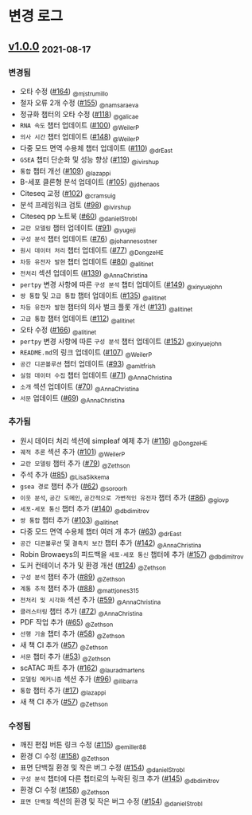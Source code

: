 # 변경 로그

<!-- towncrier 릴리스 노트 시작 -->

## [v1.0.0](https://github.com/theislab/single-cell-best-practices/releases/tag/1.0.0) <sub>2021-08-17</sub>

### 변경됨

- 오타 수정 ([#164](https://github.com/theislab/single-cell-best-practices/pull/164)) <sub>@mjstrumillo</sub>
- 철자 오류 2개 수정 ([#155](https://github.com/theislab/single-cell-best-practices/pull/155)) <sub>@namsaraeva</sub>
- 정규화 챕터의 오타 수정 ([#118](https://github.com/theislab/single-cell-best-practices/pull/118)) <sub>@galicae</sub>
- `RNA 속도` 챕터 업데이트 ([#100](https://github.com/theislab/single-cell-best-practices/pull/100)) <sub>@WeilerP</sub>
- `의사 시간` 챕터 업데이트 ([#148](https://github.com/theislab/single-cell-best-practices/pull/148)) <sub>@WeilerP</sub>
- 다중 모드 면역 수용체 챕터 업데이트 ([#110](https://github.com/theislab/single-cell-best-practices/pull/110)) <sub>@drEast</sub>
- `GSEA` 챕터 단순화 및 성능 향상 ([#119](https://github.com/theislab/single-cell-best-practices/pull/119)) <sub>@ivirshup</sub>
- `통합` 챕터 개선 ([#109](https://github.com/theislab/single-cell-best-practices/pull/109)) <sub>@lazappi</sub>
- B-세포 클론형 분석 업데이트 ([#105](https://github.com/theislab/single-cell-best-practices/pull/105)) <sub>@jdhenaos</sub>
- Citeseq 교정 ([#102](https://github.com/theislab/single-cell-best-practices/pull/102)) <sub>@cramsuig</sub>
- 분석 프레임워크 검토 ([#98](https://github.com/theislab/single-cell-best-practices/pull/98)) <sub>@ivirshup</sub>
- Citeseq pp 노트북 ([#60](https://github.com/theislab/single-cell-best-practices/pull/60)) <sub>@danielStrobl</sub>
- `교란 모델링` 챕터 업데이트 ([#91](https://github.com/theislab/single-cell-best-practices/pull/91)) <sub>@yugeji</sub>
- `구성 분석` 챕터 업데이트 ([#76](https://github.com/theislab/single-cell-best-practices/pull/76)) <sub>@johannesostner</sub>
- `원시 데이터 처리` 챕터 업데이트 ([#77](https://github.com/theislab/single-cell-best-practices/pull/77)) <sub>@DongzeHE</sub>
- `차등 유전자 발현` 챕터 업데이트 ([#80](https://github.com/theislab/single-cell-best-practices/pull/80)) <sub>@alitinet</sub>
- `전처리` 섹션 업데이트 ([#139](https://github.com/theislab/single-cell-best-practices/pull/139)) <sub>@AnnaChristina</sub>
- `pertpy` 변경 사항에 따른 `구성 분석` 챕터 업데이트 ([#149](https://github.com/theislab/single-cell-best-practices/pull/149)) <sub>@xinyuejohn</sub>
- `쌍 통합` 및 `고급 통합` 챕터 업데이트 ([#135](https://github.com/theislab/single-cell-best-practices/pull/135)) <sub>@alitinet</sub>
- `차등 유전자 발현` 챕터의 의사 벌크 플롯 개선 ([#131](https://github.com/theislab/single-cell-best-practices/pull/131)) <sub>@alitinet</sub>
- `고급 통합` 챕터 업데이트 ([#112](https://github.com/theislab/single-cell-best-practices/pull/112)) <sub>@alitinet</sub>
- 오타 수정 ([#166](https://github.com/theislab/single-cell-best-practices/pull/166)) <sub>@alitinet</sub>
- `pertpy` 변경 사항에 따른 `구성 분석` 챕터 업데이트 ([#152](https://github.com/theislab/single-cell-best-practices/pull/152)) <sub>@xinyuejohn</sub>
- `README.md`의 링크 업데이트 ([#107](https://github.com/theislab/single-cell-best-practices/pull/107)) <sub>@WeilerP</sub>
- `공간 디콘볼루션` 챕터 업데이트 ([#93](https://github.com/theislab/single-cell-best-practices/pull/93)) <sub>@amitfrish</sub>
- `실험 데이터 수집` 챕터 업데이트 ([#71](https://github.com/theislab/single-cell-best-practices/pull/71)) <sub>@AnnaChristina</sub>
- `소개` 섹션 업데이트 ([#70](https://github.com/theislab/single-cell-best-practices/pull/70)) <sub>@AnnaChristina</sub>
- `서문` 업데이트 ([#69](https://github.com/theislab/single-cell-best-practices/pull/69)) <sub>@AnnaChristina</sub>

### 추가됨

- 원시 데이터 처리 섹션에 simpleaf 예제 추가 ([#116](https://github.com/theislab/single-cell-best-practices/pull/116)) <sub>@DongzeHE</sub>
- `궤적 추론` 섹션 추가 ([#101](https://github.com/theislab/single-cell-best-practices/pull/101)) <sub>@WeilerP</sub>
- `교란 모델링` 챕터 추가 ([#79](https://github.com/theislab/single-cell-best-practices/pull/79)) <sub>@Zethson</sub>
- 주석 추가 ([#85](https://github.com/theislab/single-cell-best-practices/pull/85)) <sub>@LisaSikkema</sub>
- `gsea 경로` 챕터 추가 ([#62](https://github.com/theislab/single-cell-best-practices/pull/62)) <sub>@soroorh</sub>
- `이웃 분석`, `공간 도메인`, `공간적으로 가변적인 유전자` 챕터 추가 ([#86](https://github.com/theislab/single-cell-best-practices/pull/86)) <sub>@giovp</sub>
- `세포-세포 통신` 챕터 추가 ([#140](https://github.com/theislab/single-cell-best-practices/pull/140)) <sub>@dbdimitrov</sub>
- `쌍 통합` 챕터 추가 ([#103](https://github.com/theislab/single-cell-best-practices/pull/103)) <sub>@alitinet</sub>
- 다중 모드 면역 수용체 챕터 여러 개 추가 ([#63](https://github.com/theislab/single-cell-best-practices/pull/63)) <sub>@drEast</sub>
- `공간 디콘볼루션` 및 `결측치 보간` 챕터 추가 ([#142](https://github.com/theislab/single-cell-best-practices/pull/142)) <sub>@AnnaChristina</sub>
- Robin Browaeys의 피드백을 `세포-세포 통신` 챕터에 추가 ([#157](https://github.com/theislab/single-cell-best-practices/pull/157)) <sub>@dbdimitrov</sub>
- 도커 컨테이너 추가 및 환경 개선 ([#124](https://github.com/theislab/single-cell-best-practices/pull/124)) <sub>@Zethson</sub>
- `구성 분석` 챕터 추가 ([#89](https://github.com/theislab/single-cell-best-practices/pull/89)) <sub>@Zethson</sub>
- `계통 추적` 챕터 추가 ([#88](https://github.com/theislab/single-cell-best-practices/pull/88)) <sub>@mattjones315</sub>
- `전처리 및 시각화` 섹션 추가 ([#59](https://github.com/theislab/single-cell-best-practices/pull/59)) <sub>@AnnaChristina</sub>
- `클러스터링` 챕터 추가 ([#72](https://github.com/theislab/single-cell-best-practices/pull/72)) <sub>@AnnaChristina</sub>
- PDF 작업 추가 ([#65](https://github.com/theislab/single-cell-best-practices/pull/65)) <sub>@Zethson</sub>
- `선행 기술` 챕터 추가 ([#58](https://github.com/theislab/single-cell-best-practices/pull/58)) <sub>@Zethson</sub>
- 새 책 CI 추가 ([#57](https://github.com/theislab/single-cell-best-practices/pull/57)) <sub>@Zethson</sub>
- `서문` 챕터 추가 ([#53](https://github.com/theislab/single-cell-best-practices/pull/53)) <sub>@Zethson</sub>
- scATAC 파트 추가 ([#162](https://github.com/theislab/single-cell-best-practices/pull/162)) <sub>@lauradmartens</sub>
- `모델링 메커니즘` 섹션 추가 ([#96](https://github.com/theislab/single-cell-best-practices/pull/96)) <sub>@ilibarra</sub>
- `통합` 챕터 추가 ([#17](https://github.com/theislab/single-cell-best-practices/pull/17)) <sub>@lazappi</sub>
- 새 책 CI 추가 ([#57](https://github.com/theislab/single-cell-best-practices/pull/57)) <sub>@Zethson</sub>

### 수정됨

- 깨진 편집 버튼 링크 수정 ([#115](https://github.com/theislab/single-cell-best-practices/pull/115)) <sub>@emiller88</sub>
- 환경 CI 수정 ([#158](https://github.com/theislab/single-cell-best-practices/pull/158)) <sub>@Zethson</sub>
- 표면 단백질 환경 및 작은 버그 수정 ([#154](https://github.com/theislab/single-cell-best-practices/pulls/154)) <sub>@danielStrobl</sub>
- `구성 분석` 챕터에 다른 챕터로의 누락된 링크 추가 ([#145](https://github.com/theislab/single-cell-best-practices/pull/145)) <sub>@dbdimitrov</sub>
- 환경 CI 수정 ([#158](https://github.com/theislab/single-cell-best-practices/pull/158)) <sub>@Zethson</sub>
- `표면 단백질` 섹션의 환경 및 작은 버그 수정 ([#154](https://github.com/theislab/single-cell-best-practices/pull/154)) <sub>@danielStrobl</sub>